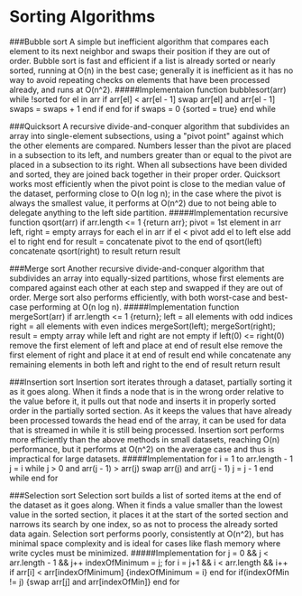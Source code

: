 # Sorting Algorithms

###Bubble sort
A simple but inefficient algorithm that compares each element to its next neighbor and swaps their position if they are out of order. Bubble sort is fast and efficient if a list is already sorted or nearly sorted, running at O(n) in the best case; generally it is inefficient as it has no way to avoid repeating checks on elements that have been processed already, and runs at O(n^2).
#####Implementaion
function bubblesort(arr)
while !sorted
  for el in arr
    if arr[el] < arr[el - 1]
      swap arr[el] and arr[el - 1]
      swaps = swaps + 1
    end if
  end for
  if swaps = 0 {sorted = true}
end while

###Quicksort
A recursive divide-and-conquer algorithm that subdivides an array into single-element subsections, using a "pivot point" against which the other elements are compared. Numbers lesser than the pivot are placed in a subsection to its left, and numbers greater than or equal to the pivot are placed in a subsection to its right. When all subsections have been divided and sorted, they are joined back together in their proper order. Quicksort works most efficiently when the pivot point is close to the median value of the dataset, performing close to O(n log n); in the case where the pivot is always the smallest value, it performs at O(n^2) due to not being able to delegate anything to the left side partition.
#####Implementation
recursive function qsort(arr)
if arr.length <= 1 {return arr};
pivot = 1st element in arr
left, right = empty arrays
for each el in arr
  if el < pivot
  add el to left
  else
  add el to right
end for
result = concatenate pivot to the end of qsort(left)
concatenate qsort(right) to result
return result

###Merge sort
Another recursive divide-and-conquer algorithm that subdivides an array into equally-sized partitions, whose first elements are compared against each other at each step and swapped if they are out of order. Merge sort also performs efficiently, with both worst-case and best-case performing at O(n log n).
#####Implementation
function mergeSort(arr)
if arr.length <= 1 {return};
left = all elements with odd indices
right = all elements with even indices
mergeSort(left);
mergeSort(right);
result = empty array
while left and right are not empty
  if left(0) <= right(0) remove the first element of left and place at end of result
  else remove the first element of right and place it at end of result
end while
concatenate any remaining elements in both left and right to the end of result
return result

###Insertion sort
Insertion sort iterates through a dataset, partially sorting it as it goes along. When it finds a node that is in the wrong order relative to the value before it, it pulls out that node and inserts it in properly sorted order in the partially sorted section. As it keeps the values that have already been processed towards the head end of the array, it can be used for data that is streamed in while it is still being processed. Insertion sort performs more efficiently than the above methods in small datasets, reaching O(n) performance, but it performs at O(n^2) on the average case and thus is impractical for large datasets.
#####Implementation
for i = 1 to arr.length - 1
j = i
  while j > 0 and arr(j - 1) > arr(j)
    swap arr(j) and arr(j - 1)
    j = j - 1
  end while
end for

###Selection sort
Selection sort builds a list of sorted items at the end of the dataset as it goes along. When it finds a value smaller than the lowest value in the sorted section, it places it at the start of the sorted section and narrows its search by one index, so as not to process the already sorted data again. Selection sort performs poorly, consistently at O(n^2), but has minimal space complexity and is ideal for cases like flash memory where write cycles must be minimized.
#####Implementation
for j = 0 && j < arr.length - 1 && j++
  indexOfMinimum = j;
  for i = j+1 && i < arr.length && i++
    if arr[i] < arr[indexOfMinimum] {indexOfMinimum = i}
  end for
  if(indexOfMin != j) {swap arr[j] and arr[indexOfMin]}
end for
